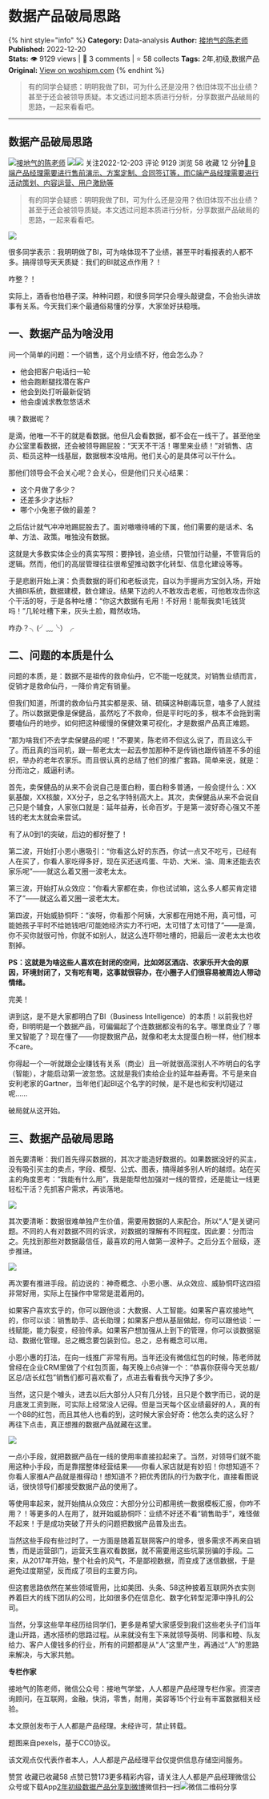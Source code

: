 # 数据产品破局思路
{% hint style="info" %}
**Category:** Data-analysis
**Author:** [接地气的陈老师](https://www.woshipm.com/u/773891)
**Published:** 2022-12-20  
**Stats:** 👁️ 9129 views | 💬 3 comments | ⭐ 58 collects
**Tags:** 2年,初级,数据产品
**Original:** [View on woshipm.com](https://www.woshipm.com/data-analysis/5710717.html)
{% endhint %}
> 有的同学会疑惑：明明我做了BI，可为什么还是没用？依旧体现不出业绩？甚至于还会被领导质疑。本文透过问题本质进行分析，分享数据产品破局的思路，一起来看看吧。

---

## 数据产品破局思路

[![](https://image.woshipm.com/wp-files/2019/08/0GkAbc8ZooEsibtWEUNO.png!/both/72x72)](https://www.woshipm.com/u/773891)[接地气的陈老师](https://www.woshipm.com/u/773891) ![](https://static.woshipm.com/tag/1121_1@2x.png)![](https://static.woshipm.com/tag/2103_1@2x.png) 关注2022-12-203 评论 9129 浏览 58 收藏 12 分钟[🔗 B端产品经理需要进行售前演示、方案定制、合同签订等，而C端产品经理需要进行活动策划、内容运营、用户激励等](https://ke.qidianla.com/courses/bcpm)

> 有的同学会疑惑：明明我做了BI，可为什么还是没用？依旧体现不出业绩？甚至于还会被领导质疑。本文透过问题本质进行分析，分享数据产品破局的思路，一起来看看吧。

![](https://image.woshipm.com/wp-files/2022/12/nxm1VYKd9WDBgWp2smXX.png)

很多同学表示：我明明做了BI，可为啥体现不了业绩，甚至平时看报表的人都不多。搞得领导天天质疑：我们的BI就这点作用？！

咋整？！

实际上，酒香也怕巷子深。种种问题，和很多同学只会埋头敲键盘，不会抬头讲故事有关系。今天我们来个最通俗易懂的分享，大家坐好扶稳哦。

## 一、数据产品为啥没用

问一个简单的问题：一个销售，这个月业绩不好，他会怎么办？

*   他会把客户电话扫一轮
*   他会跑断腿找潜在客户
*   他会到处打听最新促销
*   他会虔诚求教忽悠话术

咦？数据呢？

是滴，他唯一不干的就是看数据。他但凡会看数据，都不会在一线干了。甚至他坐办公室里看数据，还会被领导踢屁股：“天天不干活！哪里来业绩！”对销售、店员、柜员这种一线基层，数据根本没啥用。他们关心的是具体可以干什么。

那他们领导会不会关心呢？会关心，但是他们只关心结果：

*   这个月做了多少？
*   还差多少才达标?
*   哪个小兔崽子做的最差？

之后估计就气冲冲地踢屁股去了。面对嗷嗷待哺的下属，他们需要的是话术、名单、方法、政策。唯独没有数据。

这就是大多数实体企业的真实写照：要挣钱，追业绩，只管加行动量，不管背后的逻辑。然而，他们的高层管理往往很希望推动数字化转型、信息化建设等等。

于是悲剧开始上演：负责数据的哥们和老板谈完，自以为手握尚方宝剑入场，开始大搞BI系统，数据建模，数仓建设。结果下边的人不敢攻击老板，可他敢攻击你这个干活的呀，于是各种吐槽：“你这大数据有毛用！不好用！能帮我卖1毛钱货吗！”几轮吐槽下来，灰头土脸，黯然收场。

咋办？╮(╯﹏╰）╭

## 二、问题的本质是什么

问题的本质，是：数据不是祖传的救命仙丹，它不能一吃就灵。对销售业绩而言，促销才是救命仙丹，一降价肯定有销量。

但我们知道，所谓的救命仙丹其实都是汞、硝、硫磺这种剧毒玩意，嗑多了人就挂了。所以数据更像是保健品，虽然吃了不救命，但是平时吃的多，根本不会拖到需要嗑仙丹的地步。如何把这种缓慢的保健效果可视化，才是数据产品真正难题。

“那为啥我们不去学卖保健品的呢！”不要笑，陈老师不但这么说了，而且这么干了。而且真的当司机，跟一帮老太太一起去参加那种不是传销也跟传销差不多的组织，举办的老年农家乐。而且很认真的总结了他们的推广套路。简单来说，就是：分而治之，威逼利诱。

首先，卖保健品的从来不会说自己是蛋白粉，蛋白粉多普通，一般会提什么：XX氨基酸，XX核酸，XX分子，总之名字特别高大上。其次，卖保健品从来不会说自己只是个辅食，人家张口就是：延年益寿，长命百岁。于是第一波好奇心强又不差钱的老太太就会来尝试。

有了从0到1的突破，后边的都好整了！

第二波，开始打小恩小惠吸引：“你看这么好的东西，你试一点又不吃亏，已经有人在买了，你看人家吃得多好，现在买还送鸡蛋、牛奶、大米、油、周末还能去农家乐呢”——就这么着又圈一波老太太。

第三波，开始打从众效应：“你看大家都在卖，你也试试嘛，这么多人都买肯定错不了”——就这么着又圈一波老太太。

第四波，开始威胁恫吓：“诶呀，你看那个阿姨，大家都在用她不用，真可惜，可能她孩子平时不给她钱吧/可能她经济实力不行吧，太可惜了太可惜了”——是滴，你不买你就很可怜，你就不如别人，就这么连吓带吐槽的，把最后一波老太太也收割掉。

**PS：这就是为啥这些人喜欢在封闭的空间，比如郊区酒店、农家乐开大会的原因，环境封闭了，又有吃有喝，这事就很容办，在小圈子人们很容易被周边人带动情绪。**

完美！

讲到这，是不是大家都明白了BI（Business Intelligence）的本质！以前我也好奇，BI明明是一个数据产品，可偏偏起了个连数据都没有的名字。哪里商业了？哪里又智能了？现在懂了——你提数据产品，就像和老太太提蛋白粉一样，他们根本不care。

你得起一个一听就跟企业赚钱有关系（商业）且一听就很高深别人不咋明白的名字（智能），才能启动第一波忽悠。这就是我们卖给企业的延年益寿膏。不亏是来自安利老家的Gartner，当年他们起BI这个名字的时候，是不是也和安利切磋过呢……

破局就从这开始。

## 三、数据产品破局思路

首先要清晰：我们首先得买数据的，其次才能造好数据的。如果数据没好的买主，没有吸引买主的卖点，字段、模型、公式、图表，搞得越多别人听的越烦。站在买主的角度思考：“我能有什么用”，我是能帮他加强对一线的管控，还是能让一线更轻松干活？先抓客户需求，再谈落地。

![](https://image.woshipm.com/wp-files/2022/12/ay5GzkHDhcawi1Nr8aaJ.png)

其次要清晰：数据很难单独产生价值，需要用数据的人来配合。所以“人”是关键问题。不同的人有对数据不同的诉求，对数据的理解有不同程度。因此要：分而治之。先找到那些对数据最信任，最喜欢的用人做第一波种子。之后分五个层级，逐步推进。

![](https://image.woshipm.com/wp-files/2022/12/7YVtOi6otx97DmY22WZm.png)

再次要有推进手段。前边说的：神奇概念、小恩小惠、从众效应、威胁恫吓这四招非常好用，实际上在操作中常常是混着用的。

如果客户喜欢玄乎的，你可以跟他谈：大数据、人工智能。如果客户喜欢接地气的，你可以谈：销售助手、店长助理；如果客户想从基层做起，你可以跟他谈：一线赋能，能力裂变，经验传承。如果客户想加强从上到下的管理，你可以谈数据驱动、数据化管理。总之概念要包装到位。总之，总有概念可以用。

小恩小惠的打法，在向一线推广非常有用。当年还没有微信红包的时候，陈老师就曾经在企业CRM里做了个红包页面，每天晚上6点弹一个：“恭喜你获得今天总裁/区总/店长红包”销售们都可喜欢看了，点进去看看我今天挣了多少。

当然，这只是个噱头，进去以后大部分人只有几分钱，且只是个数字而已，说的是月底发工资到账，可实际上经常没人记得。但是当天每个区业绩最好的人，真的有一个88的红包，而且其他人也看的到，这时候大家会好奇：他怎么卖的这么好？再往下点击，真正想推的数据产品就藏在这里。

![](https://image.woshipm.com/wp-files/2022/12/MMTUHxq1Dsy4FjvRq3W9.png)

一点小手段，就把数据产品在一线的使用率直接拉起来了。当然，对领导们就不能用这种小手段，而是靠摆整体经营结果——你看人家店就是有妙招！你想知道不？你看人家推A产品就是推得动！想知道不？把优秀团队的行为数字化，直接看图说话，很快领导们都接受数据产品的使用了。

等使用率起来，就开始搞从众效应：大部分分公司都用统一数据模板汇报，你咋不用？！等更多的人在用了，就开始威胁恫吓：业绩不好还不看“销售助手”，难怪做不起来！于是成功突破了开头的问题把数据产品普及出去。

当然这些手段有些过时了。一方面是随着互联网客户的增多，很多需求不再来自销售，而是运营部门，运营天生喜欢看数据，就不需要用这些坑蒙拐骗的手段。二来，从2017年开始，整个社会的风气，不是鄙视数据，而变成了迷信数据，于是避免过度期望，反而成了项目的主要方向。

但这套思路依然在某些领域管用，比如美团、头条、58这种披着互联网外衣实则养着巨大的线下团队的公司，比如很多仍在信息化、数字化转型泥潭中挣扎的公司。

当然，分享这些早年经历给同学们，更多是希望大家感受到我们这些老头子们当年逢山开路，遇水搭桥的思路过程。从来就没有生下来就领导英明、同事和睦、队友给力、客户人傻钱多的行业，所有的问题都是从“人”这里产生，再通过“人”的思路来解决，与大家共勉。

**专栏作家**

接地气的陈老师，微信公众号：接地气学堂，人人都是产品经理专栏作家。资深咨询顾问，在互联网，金融，快消，零售，耐用，美容等15个行业有丰富数据相关经验。

本文原创发布于人人都是产品经理。未经许可，禁止转载。

题图来自pexels，基于CC0协议。

该文观点仅代表作者本人，人人都是产品经理平台仅提供信息存储空间服务。

赞赏 收藏已收藏58 点赞已赞173更多精彩内容，请关注人人都是产品经理微信公众号或下载App[2年](https://www.woshipm.com/tag/2%e5%b9%b4)[初级](https://www.woshipm.com/tag/%e5%88%9d%e7%ba%a7)[数据产品](https://www.woshipm.com/tag/%e6%95%b0%e6%8d%ae%e4%ba%a7%e5%93%81)[分享到微博](https://service.weibo.com/share/share.php?appkey=2775287854&title=数据产品破局思路&url=https://www.woshipm.com/data-analysis/5710717.html&pic=https://image.woshipm.com/wp-files/2022/12/nxm1VYKd9WDBgWp2smXX.png)微信扫一扫![微信二维码](https://api.pwmqr.com/qrcode/create/?url=https://www.woshipm.com/data-analysis/5710717.html)分享